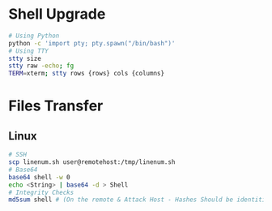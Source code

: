 # Shell Upgrade

```bash
# Using Python
python -c 'import pty; pty.spawn("/bin/bash")'
# Using TTY
stty size
stty raw -echo; fg
TERM=xterm; stty rows {rows} cols {columns}
```

# Files Transfer

## Linux

```bash
# SSH
scp linenum.sh user@remotehost:/tmp/linenum.sh
# Base64
base64 shell -w 0
echo <String> | base64 -d > Shell
# Integrity Checks
md5sum shell # (On the remote & Attack Host - Hashes Should be identitical)
```
